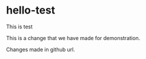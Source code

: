 # hello-test
This is test

This is a change that we have made for demonstration.

Changes made in github url.
